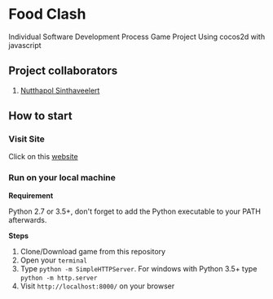 # **Food Clash**
Individual Software Development Process Game Project
Using cocos2d with javascript

## **Project collaborators**
1. [Nutthapol Sinthaveelert](https://github.com/babestvl)
## **How to start**
### **Visit Site**
Click on this [website](https://goo.gl/QIPYnX)
### **Run on your local machine**
**Requirement**

Python 2.7 or 3.5+, don't forget to add the Python executable to your PATH afterwards.

**Steps**
1. Clone/Download game from this repository
2. Open your `terminal`
3. Type `python -m SimpleHTTPServer`. For windows with Python 3.5+ type `python -m http.server`
4. Visit `http://localhost:8000/` on your browser

